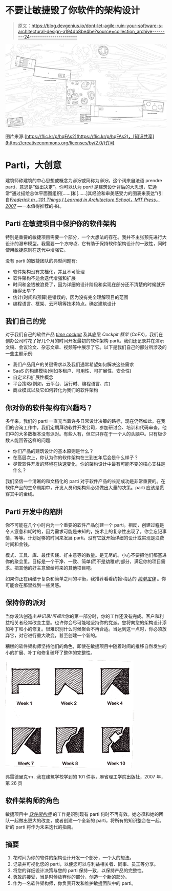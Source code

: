 # 不要让敏捷毁了你软件的架构设计

> 原文：<https://blog.devgenius.io/dont-let-agile-ruin-your-software-s-architectural-design-a194db8be4be?source=collection_archive---------24----------------------->

![](img/5adef80b9142428a4ce63e190a92e44c.png)

图片来源:[https://flic.kr/p/hqFAs2](https://flic.kr/p/hqFAs2)，[知识共享](https://creativecommons.org/licenses/by/2.0/)许可

# Parti，大创意

建筑师称建筑的中心思想或概念为*部分*或简称为*部分*。这个词来自法语 prendre parti，意思是“做出决定”。你可以认为 *parti* 是建筑设计背后的大思想，它通常“通过描绘总体平面图组织[……]和[……]其经验和审美感受力的图表来表达”(引自[*Frederick m .:101 Things I Learned in Architecture School，MIT Press，2007*](http://www.amazon.de/gp/product/0262062666/ref=as_li_tl?ie=UTF8&camp=1638&creative=19454&creativeASIN=0262062666&linkCode=as2&tag=timecockpit-21&linkId=25YH4XHWVZKSEOC2) —一本值得推荐的书)。

## Parti 在敏捷项目中保护你的软件架构

特别是重要的敏捷项目需要一个部分，一个大想法的存在。我并不主张预先进行大设计的瀑布模型。我需要一个*方向点*，它有助于保持软件架构设计的一致性，同时使用敏捷原则在迭代中增强它。

没有 parti 的敏捷团队的典型问题有:

*   软件架构没有文档化，并且不可管理
*   软件架构不适合迭代增强和扩展
*   时间和金钱被浪费了，因为详细的设计阶段和实现在部分还不清楚的时候就开始得太早了
*   估计(时间和预算)是错误的，因为没有完全理解项目的范围
*   编程语言、框架、云环境等技术特点。确定建筑设计

## 我们自己的党

对于我们自己的软件产品 [*time cockpit*](http://www.timecockpit.com/) 及其底层 *Cockpit 框架* (CoFX)，我们在创办公司时花了好几个月的时间开发最初的软件架构 parti。我们还记录并在演示文稿、会议论文、杂志文章、视频等中展示了它。以下是我们自己的部分所涉及的一些主题示例:

*   我们产品用户的关键需求以及我们通常希望如何解决这些需求
*   SaaS 的构建模块(例如多租户、可用性、可扩展性、安全性)
*   自定义和扩展性概念
*   平台策略(例如，云平台、运行时、编程语言、库)
*   商业模式以及它如何转化为我们的软件架构

## 你对你的软件架构有兴趣吗？

多年来，我们的 parti 一直充当着许多日常设计决策的路标，现在仍然如此。在我们的咨询工作中，我们定期拜访软件开发公司，参加研讨会、培训和代码审查。他们中的大多数根本没有派对。有些人有，但它只存在于一个人的头脑中。只有极少数人能回答这样的问题:

*   你们产品的建筑设计的基本原则是什么？
*   在高层次上，你认为你的软件架构在三到五年后会是什么样子？
*   尽管软件开发的环境在快速变化，你的架构设计中最有可能不变的核心支柱是什么？

我们坚信一个清晰的和文档化的 parti 对于软件产品的长期成功是非常重要的。在软件产品的生命周期中，开发人员和架构师必须做出大量的决策。parti 应该是贯穿其中的金线。

## Parti 开发中的陷阱

你不可能在几个小时内为一个重要的软件产品创建一个 parti。相反，创建过程是令人疲惫和耗时的，因为需求可能是未知的，技术上的复杂性出现了，你会忘记事情，等等。计划足够的时间来发展 parti。没有它就开始详细的设计或实现是浪费时间和金钱。

模式、工具、库、最佳实践、好主意等的数量。是无尽的。小心不要把他们都塞进你的聚会里。目标是一个干净、一致、简单(而不是幼稚)的部分，满足你的项目需求。把其他的好主意留给将来的其他项目吧。

如果你正在纠结于复杂和简单之间的平衡，我推荐看看约翰·梅达的 [*简单定律*](http://lawsofsimplicity.com/) 。你可能会在那里找到一些灵感。

## 保持你的派对

当你设法创造出*并记录/可视化*你的第一部分时，你的工作还没有完成。客户和利益相关者经常改变主意。也许你会尽可能地坚持你的党派。您将向您的架构设计添加补丁和小的修复。很难识别什么时候聚会不再合适。当达到这一点时，你必须放弃它，对它进行重大改变，甚至创建一个新的。

糟糕的软件架构师坚持他们的角色，即使在敏捷项目中随着时间的推移自然发生的小的扩展、补丁和修复破坏了整体的完整性。

![](img/03ccee2f5945b647ab9be66c4fb019be.png)

弗雷德里克·m .:我在建筑学校学到的 101 件事，麻省理工学院出版社，2007 年，第 26 页

## 软件架构师的角色

敏捷项目中 [*软件架构师*](https://en.wikipedia.org/wiki/Software_architect) 的工作是识别现有 parti 何时不再有效。她必须和她的团队一起做出更大的改变，或者创建一个全新的 parti，将所有的知识整合在一起。新的 parti 将作为未来迭代的指南。

## 摘要

1.  花时间为你的软件的架构设计开发一个部分，一个大的想法。
2.  记录并可视化您的 parti，以便您可以与利益相关者、同事、员工等分享。
3.  将您的详细设计决策与您的 parti 保持一致，以保持产品的完整性。
4.  勇敢的接受，当是时候放弃你的部分，创造一个新的部分。
5.  作为一名软件架构师，你负责开发和维护敏捷团队中的 parti。